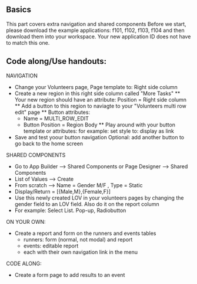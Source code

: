 ## Basics

This part covers extra navigation and shared components
Before we start, please download the example applications: f101, f102, f103, f104 and then download them into your workspace. Your new application ID does not have to match this one.

## Code along/Use handouts:

NAVIGATION
- Change your Volunteers page, Page template to: Right side column
- Create a new region in this right side column called "More Tasks"
** Your new region should have an attribute: Position = Right side column
** Add a button to this region to naviagte to your "Volunteers multi row edit" page
** Button attributes:
  - Name = MULTI_ROW_EDIT
  - Button Position = Region Body
** Play around with your button template or attributes: for example: set style to: display as link
- Save and test yoour button navigation
Optional: add another button to go back to the home screen

SHARED COMPONENTS
- Go to App Builder --> Shared Components or Page Designer --> Shared Components
- List of Values --> Create 
- From scratch --> Name = Gender M/F , Type = Static
- Display/Return = [{Male,M},{Female,F}]
- Use this newly created LOV in your volunteers pages by changing the gender field to an LOV field. Also do it on the report column
- For example: Select List. Pop-up, Radiobutton

ON YOUR OWN:
- Create a report and form on the runners and events tables
  * runners: form (normal, not modal) and report
  * events: editable report
  * each with their own navigation link in the menu

CODE ALONG:
- Create a form page to add results to an event




